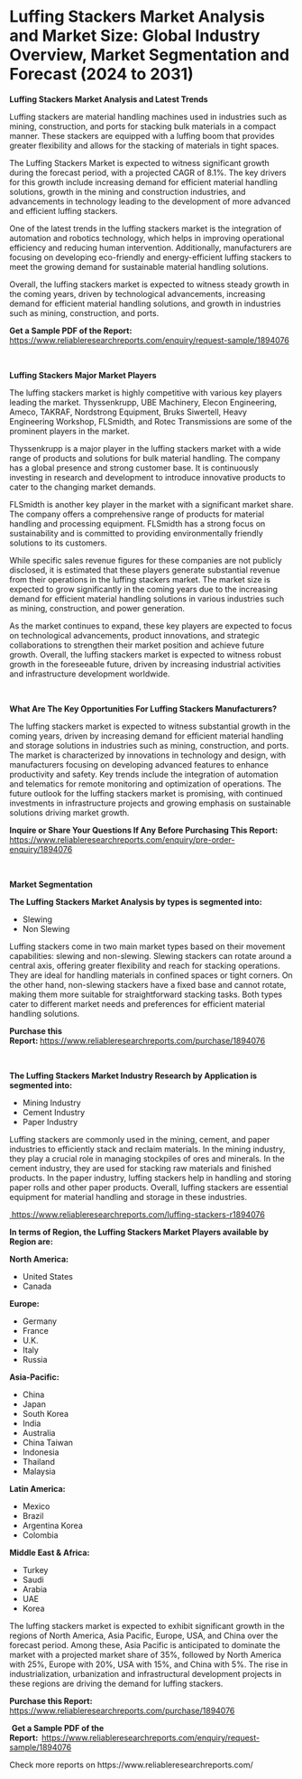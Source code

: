 <p><h1>Luffing Stackers Market Analysis and Market Size: Global Industry Overview, Market Segmentation and Forecast (2024 to 2031)</h1></p><p><strong>Luffing Stackers Market Analysis and Latest Trends</strong></p>
<p><p>Luffing stackers are material handling machines used in industries such as mining, construction, and ports for stacking bulk materials in a compact manner. These stackers are equipped with a luffing boom that provides greater flexibility and allows for the stacking of materials in tight spaces.</p><p>The Luffing Stackers Market is expected to witness significant growth during the forecast period, with a projected CAGR of 8.1%. The key drivers for this growth include increasing demand for efficient material handling solutions, growth in the mining and construction industries, and advancements in technology leading to the development of more advanced and efficient luffing stackers.</p><p>One of the latest trends in the luffing stackers market is the integration of automation and robotics technology, which helps in improving operational efficiency and reducing human intervention. Additionally, manufacturers are focusing on developing eco-friendly and energy-efficient luffing stackers to meet the growing demand for sustainable material handling solutions.</p><p>Overall, the luffing stackers market is expected to witness steady growth in the coming years, driven by technological advancements, increasing demand for efficient material handling solutions, and growth in industries such as mining, construction, and ports.</p></p>
<p><strong>Get a Sample PDF of the Report:&nbsp;</strong> <a href="https://www.reliableresearchreports.com/enquiry/request-sample/1894076">https://www.reliableresearchreports.com/enquiry/request-sample/1894076</a></p>
<p>&nbsp;</p>
<p><strong>Luffing Stackers Major Market Players</strong></p>
<p><p>The luffing stackers market is highly competitive with various key players leading the market. Thyssenkrupp, UBE Machinery, Elecon Engineering, Ameco, TAKRAF, Nordstrong Equipment, Bruks Siwertell, Heavy Engineering Workshop, FLSmidth, and Rotec Transmissions are some of the prominent players in the market.</p><p>Thyssenkrupp is a major player in the luffing stackers market with a wide range of products and solutions for bulk material handling. The company has a global presence and strong customer base. It is continuously investing in research and development to introduce innovative products to cater to the changing market demands.</p><p>FLSmidth is another key player in the market with a significant market share. The company offers a comprehensive range of products for material handling and processing equipment. FLSmidth has a strong focus on sustainability and is committed to providing environmentally friendly solutions to its customers.</p><p>While specific sales revenue figures for these companies are not publicly disclosed, it is estimated that these players generate substantial revenue from their operations in the luffing stackers market. The market size is expected to grow significantly in the coming years due to the increasing demand for efficient material handling solutions in various industries such as mining, construction, and power generation.</p><p>As the market continues to expand, these key players are expected to focus on technological advancements, product innovations, and strategic collaborations to strengthen their market position and achieve future growth. Overall, the luffing stackers market is expected to witness robust growth in the foreseeable future, driven by increasing industrial activities and infrastructure development worldwide.</p></p>
<p>&nbsp;</p>
<p><strong>What Are The Key Opportunities For Luffing Stackers Manufacturers?</strong></p>
<p><p>The luffing stackers market is expected to witness substantial growth in the coming years, driven by increasing demand for efficient material handling and storage solutions in industries such as mining, construction, and ports. The market is characterized by innovations in technology and design, with manufacturers focusing on developing advanced features to enhance productivity and safety. Key trends include the integration of automation and telematics for remote monitoring and optimization of operations. The future outlook for the luffing stackers market is promising, with continued investments in infrastructure projects and growing emphasis on sustainable solutions driving market growth.</p></p>
<p><strong>Inquire or Share Your Questions If Any Before Purchasing This Report:</strong> <a href="https://www.reliableresearchreports.com/enquiry/pre-order-enquiry/1894076">https://www.reliableresearchreports.com/enquiry/pre-order-enquiry/1894076</a></p>
<p>&nbsp;</p>
<p><strong>Market Segmentation</strong></p>
<p><strong>The Luffing Stackers Market Analysis by types is segmented into:</strong></p>
<p><ul><li>Slewing</li><li>Non Slewing</li></ul></p>
<p><p>Luffing stackers come in two main market types based on their movement capabilities: slewing and non-slewing. Slewing stackers can rotate around a central axis, offering greater flexibility and reach for stacking operations. They are ideal for handling materials in confined spaces or tight corners. On the other hand, non-slewing stackers have a fixed base and cannot rotate, making them more suitable for straightforward stacking tasks. Both types cater to different market needs and preferences for efficient material handling solutions.</p></p>
<p><strong>Purchase this Report:&nbsp;</strong><a href="https://www.reliableresearchreports.com/purchase/1894076">https://www.reliableresearchreports.com/purchase/1894076</a></p>
<p>&nbsp;</p>
<p><strong>The Luffing Stackers Market Industry Research by Application is segmented into:</strong></p>
<p><ul><li>Mining Industry</li><li>Cement Industry</li><li>Paper Industry</li></ul></p>
<p><p>Luffing stackers are commonly used in the mining, cement, and paper industries to efficiently stack and reclaim materials. In the mining industry, they play a crucial role in managing stockpiles of ores and minerals. In the cement industry, they are used for stacking raw materials and finished products. In the paper industry, luffing stackers help in handling and storing paper rolls and other paper products. Overall, luffing stackers are essential equipment for material handling and storage in these industries.</p></p>
<p><a href="https://www.reliableresearchreports.com/luffing-stackers-r1894076">&nbsp;https://www.reliableresearchreports.com/luffing-stackers-r1894076</a></p>
<p><strong>In terms of Region, the Luffing Stackers Market Players available by Region are:</strong></p>
<p>
    <p> <strong> North America: </strong>
        <ul>
            <li>United States</li>
            <li>Canada</li>
        </ul>
        </p> 
    <p> <strong> Europe: </strong>
        <ul>
            <li>Germany</li>
            <li>France</li>
            <li>U.K.</li>
            <li>Italy</li>
            <li>Russia</li>
        </ul>
        </p> 
    <p> <strong> Asia-Pacific: </strong>
        <ul>
            <li>China</li>
            <li>Japan</li>
            <li>South Korea</li>
            <li>India</li>
            <li>Australia</li>
            <li>China Taiwan</li>
            <li>Indonesia</li>
            <li>Thailand</li>
            <li>Malaysia</li>
        </ul>
        </p> 
    <p> <strong> Latin America: </strong>
        <ul>
            <li>Mexico</li>
            <li>Brazil</li>
            <li>Argentina Korea</li>
            <li>Colombia</li>
        </ul>
        </p> 
    <p> <strong> Middle East & Africa: </strong>
        <ul>
            <li>Turkey</li>
            <li>Saudi</li>
            <li>Arabia</li>
            <li>UAE</li>
            <li>Korea</li>
        </ul>
    </p>
    </p>
<p><p>The luffing stackers market is expected to exhibit significant growth in the regions of North America, Asia Pacific, Europe, USA, and China over the forecast period. Among these, Asia Pacific is anticipated to dominate the market with a projected market share of 35%, followed by North America with 25%, Europe with 20%, USA with 15%, and China with 5%. The rise in industrialization, urbanization and infrastructural development projects in these regions are driving the demand for luffing stackers.</p></p>
<p><strong>Purchase this Report: </strong><a href="https://www.reliableresearchreports.com/purchase/1894076">https://www.reliableresearchreports.com/purchase/1894076</a></p>
<p>&nbsp;<strong>Get a Sample PDF of the Report:&nbsp;&nbsp;</strong><a href="https://www.reliableresearchreports.com/enquiry/request-sample/1894076">https://www.reliableresearchreports.com/enquiry/request-sample/1894076</a></p>
<p><strong></strong></p>
<p>Check more reports on https://www.reliableresearchreports.com/</p>